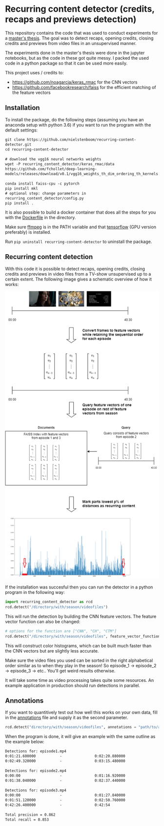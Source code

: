 # Recurring content detector (credits, recaps and previews detection)

This repository contains the code that was used to conduct experiments for a [master's thesis](https://github.com/nielstenboom/masterthesis/raw/master/main.pdf). The goal was to detect recaps, opening credits, closing credits and previews from video files in an unsupervised manner.

The experiments done in the master's thesis were done in the jupyter notebooks, but as the code in these got quite messy. I packed the used code in a python package so that it can be used more easily.

This project uses / credits to:
- https://github.com/noagarcia/keras_rmac for the CNN vectors 
- https://github.com/facebookresearch/faiss for the efficient matching of the feature vectors 

## Installation

To install the package, do the following steps (assuming you have an anaconda setup with python 3.6) if you want to run the program with the default settings:

```
git clone https://github.com/nielstenboom/recurring-content-detector.git
cd recurring-content-detector

# download the vgg16 neural networks weights
wget -P recurring_content_detector/keras_rmac/data https://github.com/fchollet/deep-learning-models/releases/download/v0.1/vgg16_weights_th_dim_ordering_th_kernels.h5

conda install faiss-cpu -c pytorch
pip install mkl
# optional step: change parameters in recurring_content_detector/config.py
pip install .
```

It is also possible to build a docker container that does all the steps for you with the [Dockerfile](Dockerfile) in the directory.

Make sure [ffmpeg](https://ffmpeg.org/) is in the PATH variable and that [tensorflow](https://www.tensorflow.org/install/pip) (GPU version preferably) is installed.

Run `pip uninstall recurring-content-detector` to uninstall the package.

## Recurring content detection

With this code it is possible to detect recaps, opening credits, closing credits and previews in video files from a TV-show unsupervised up to a certain extent. The following image gives a schematic overview of how it works: 

<p align="center">
<img src="images/thesisdiagram.png?raw=true">
</p>

If the installation was succesful then you can run the detector in a python program in the following way:

```python
import recurring_content_detector as rcd
rcd.detect("/directory/with/season/videofiles")
```
This will run the detection by building the CNN feature vectors. The feature vector function can also be changed:
```python
# options for the function are ["CNN", "CH", "CTM"]
rcd.detect("/directory/with/season/videofiles", feature_vector_function="CH")
```
This will construct color histograms, which can be built much faster than the CNN vectors but are slightly less accurate.

Make sure the video files you used can be sorted in the right alphabetical order similar as to when they play in the season! So episode_1 -> episode_2 -> episode_3 -> etc.. You'll get weird results otherwise.

It will take some time as video processing takes quite some resources. An example application in production should run detections in parallel.


## Annotations

If you want to quantitively test out how well this works on your own data, fill in the [annotations](annotations_example.csv) file and supply it as the second parameter.
```python
rcd.detect("directory/with/season/videofiles", annotations = "path/to/annotations.csv")
```

When the program is done, it will give an example with the same outline as the example below:

 ```
Detections for: episode1.mp4
0:01:21.600000           -               0:02:20.880000
0:02:49.320000           -               0:03:15.480000

Detections for: episode2.mp4
0:00:00                  -               0:01:16.920000
0:01:38.040000           -               0:02:37.440000

Detections for: episode3.mp4
0:00:00                  -               0:01:27.840000
0:01:51.120000           -               0:02:50.760000
0:42:26.400000           -               0:42:54

Total precision = 0.862
Total recall = 0.853
 ```
 
